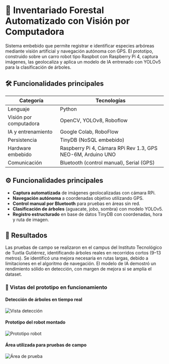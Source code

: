 # 🤖 Inventariado Forestal Automatizado con Visión por Computadora

Sistema embebido que permite registrar e identificar especies arbóreas mediante visión artificial y navegación autónoma con GPS. 
El prototipo, construido sobre un carro robot tipo Raspbot con Raspberry Pi 4, captura imágenes, las geolocaliza y aplica un modelo de IA entrenado con YOLOv5 para la clasificación de árboles.

## 🛠️ Funcionalidades principales

| Categoría              | Tecnologías                                  |
|------------------------|----------------------------------------------|
| Lenguaje               | Python                                       |
| Visión por computadora | OpenCV, YOLOv8, Roboflow                     |
| IA y entrenamiento     | Google Colab, RoboFlow                       |
| Persistencia           | TinyDB (NoSQL embebido)                      |
| Hardware embebido      | Raspberry Pi 4, Cámara RPi Rev 1.3, GPS NEO-6M, Arduino UNO |
| Comunicación           | Bluetooth (control manual), Serial (GPS)     |

## ⚙️ Funcionalidades principales

- **Captura automatizada** de imágenes geolocalizadas con cámara RPi.
- **Navegación autónoma** a coordenadas objetivo utilizando GPS.
- **Control manual por Bluetooth** para pruebas en áreas sin red.
- **Clasificación de árboles** (aguacate, jobo, sombra) con modelo YOLOv5.
- **Registro estructurado** en base de datos TinyDB con coordenadas, hora y ruta de imagen.

## 🧪 Resultados

Las pruebas de campo se realizaron en el campus del Instituto Tecnológico de Tuxtla Gutiérrez, identificando árboles reales en recorridos cortos (9–13 metros). 
Se identificó una mejora necesaria en rutas largas, debido a limitaciones en el algoritmo de navegación. El modelo de IA demostró un rendimiento sólido en detección, con margen de mejora si se amplía el dataset.

### 📸 Vistas del prototipo en funcionamiento

#### Detección de árboles en tiempo real
![Vista detección](.assets/deteccion.png)

#### Prototipo del robot montado
![Prototipo robot](.assets/prototipo.png)

#### Área utilizada para pruebas de campo
![Área de prueba](.assets/area.png)
